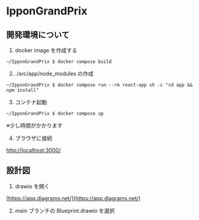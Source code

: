 # IpponGrandPrix

## 開発環境について

1. docker image を作成する

```
~/IpponGrandPrix $ docker compose build
```

2. ./src/app/node_modules の作成

```
~/IpponGrandPrix $ docker compose run --rm react-app sh -c "cd app && npm install"
```

3. コンテナ起動

```
~/IpponGrandPrix $ docker compose up
```

※少し時間がかかります

4. ブラウザに接続

[http://localhost:3000/](http://localhost:3000/)

## 設計図

1. drawio を開く

[https://app.diagrams.net/](https://app.diagrams.net/)

2. main ブランチの Blueprint.drawio を選択
